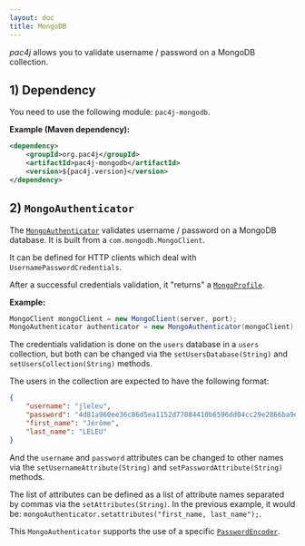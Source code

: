 ```yaml
---
layout: doc
title: MongoDB
---
```


*pac4j* allows you to validate username / password on a MongoDB collection.

## 1) Dependency

You need to use the following module: `pac4j-mongodb`.

**Example (Maven dependency):**

```xml
<dependency>
    <groupId>org.pac4j</groupId>
    <artifactId>pac4j-mongodb</artifactId>
    <version>${pac4j.version}</version>
</dependency>
```

## 2) `MongoAuthenticator`

The [`MongoAuthenticator`](https://github.com/pac4j/pac4j/blob/master/pac4j-mongo/src/main/java/org/pac4j/mongo/credentials/authenticator/MongoAuthenticator.java) validates username / password on a MongoDB database. It is built from a `com.mongodb.MongoClient`.

It can be defined for HTTP clients which deal with `UsernamePasswordCredentials`.

After a successful credentials validation, it "returns" a [`MongoProfile`](https://github.com/pac4j/pac4j/blob/master/pac4j-mongo/src/main/java/org/pac4j/mongo/profile/MongoProfile.java).

**Example:**

```java
MongoClient mongoClient = new MongoClient(server, port);
MongoAuthenticator authenticator = new MongoAuthenticator(mongoClient);
```

The credentials validation is done on the `users` database in a `users` collection, but both can be changed via the `setUsersDatabase(String)` and `setUsersCollection(String)` methods.

The users in the collection are expected to have the following format:

```json
{
	"username": "jleleu",
	"password": "4d81a960ee36c86d5ea1152d77084410b6596dd04cc29e2866ba9ea2c60e22f8",
	"first_name": "Jérôme",
	"last_name": "LELEU"
} 
```

And the `username` and `password` attributes can be changed to other names via the `setUsernameAttribute(String)` and `setPasswordAttribute(String)` methods.

The list of attributes can be defined as a list of attribute names separated by commas via the `setAttributes(String)`. In the previous example, it would be: `mongoAuthenticator.setattributes("first_name, last_name");`.

This `MongoAuthenticator` supports the use of a specific [`PasswordEncoder`](authenticators.html#passwordencoder).
